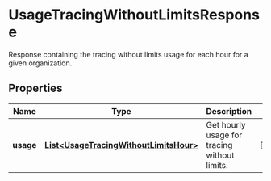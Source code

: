 

# UsageTracingWithoutLimitsResponse

Response containing the tracing without limits usage for each hour for a given organization.

## Properties

Name | Type | Description | Notes
------------ | ------------- | ------------- | -------------
**usage** | [**List&lt;UsageTracingWithoutLimitsHour&gt;**](UsageTracingWithoutLimitsHour.md) | Get hourly usage for tracing without limits. |  [optional]



